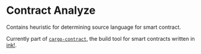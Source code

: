 # Contract Analyze

Contains heuristic for determining source language for smart contract.

Currently part of [`cargo-contract`](https://github.com/use-ink/cargo-contract), the build tool for smart
 contracts written in [ink!](https://github.com/paritytech/ink).
